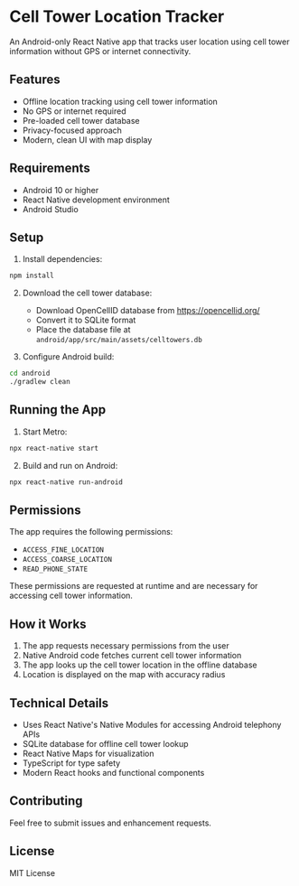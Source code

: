 # Cell Tower Location Tracker

An Android-only React Native app that tracks user location using cell tower information without GPS or internet connectivity.

## Features

- Offline location tracking using cell tower information
- No GPS or internet required
- Pre-loaded cell tower database
- Privacy-focused approach
- Modern, clean UI with map display

## Requirements

- Android 10 or higher
- React Native development environment
- Android Studio

## Setup

1. Install dependencies:
```bash
npm install
```

2. Download the cell tower database:
   - Download OpenCellID database from https://opencellid.org/
   - Convert it to SQLite format
   - Place the database file at `android/app/src/main/assets/celltowers.db`

3. Configure Android build:
```bash
cd android
./gradlew clean
```

## Running the App

1. Start Metro:
```bash
npx react-native start
```

2. Build and run on Android:
```bash
npx react-native run-android
```

## Permissions

The app requires the following permissions:
- `ACCESS_FINE_LOCATION`
- `ACCESS_COARSE_LOCATION`
- `READ_PHONE_STATE`

These permissions are requested at runtime and are necessary for accessing cell tower information.

## How it Works

1. The app requests necessary permissions from the user
2. Native Android code fetches current cell tower information
3. The app looks up the cell tower location in the offline database
4. Location is displayed on the map with accuracy radius

## Technical Details

- Uses React Native's Native Modules for accessing Android telephony APIs
- SQLite database for offline cell tower lookup
- React Native Maps for visualization
- TypeScript for type safety
- Modern React hooks and functional components

## Contributing

Feel free to submit issues and enhancement requests.

## License

MIT License 